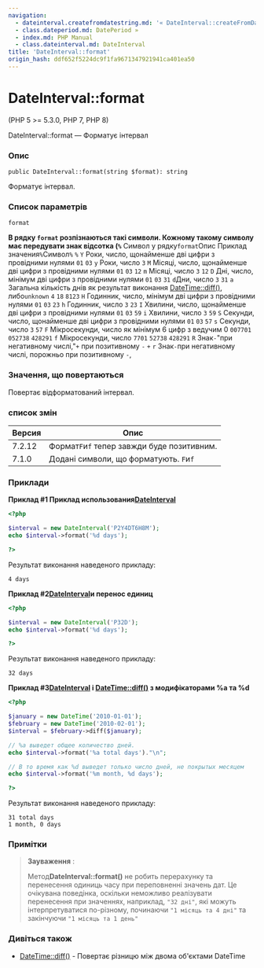 ```yaml
---
navigation:
  - dateinterval.createfromdatestring.md: '« DateInterval::createFromDateString'
  - class.dateperiod.md: DatePeriod »
  - index.md: PHP Manual
  - class.dateinterval.md: DateInterval
title: 'DateInterval::format'
origin_hash: ddf652f5224dc9f1fa9671347921941ca401ea50
---
```

# DateInterval::format

(PHP 5 >= 5.3.0, PHP 7, PHP 8)

DateInterval::format — Форматує інтервал

### Опис

```methodsynopsis
public DateInterval::format(string $format): string
```

Форматує інтервал.

### Список параметрів

`format`

**В рядку `format` розпізнаються такі символи. Кожному такому символу має передувати знак відсотка (`%`** Символ у рядку`format`Опис Приклад значения`%`Символ`%` `%` `Y` Роки, число, щонайменше дві цифри з провідними нулями `01` `03` `y` Роки, число `3` `M` Місяці, число, щонайменше дві цифри з провідними нулями `01` `03` `12` `m` Місяці, число `3` `12` `D` Дні, число, мінімум дві цифри з провідними нулями `01` `03` `31` `d`Дни, число `3` `31` `a` Загальна кількість днів як результат виконання [DateTime::diff()](datetime.diff.md), либо`unknown` `4` `18` `8123` `H` Годинник, число, мінімум дві цифри з провідними нулями `01` `03` `23` `h` Годинник, число `3` `23` `I` Хвилини, число, щонайменше дві цифри з провідними нулями `01` `03` `59` `i` Хвилини, число `3` `59` `S` Секунди, число, щонайменше дві цифри з провідними нулями `01` `03` `57` `s` Секунди, число `3` `57` `F` Мікросекунди, число як мінімум 6 цифр з ведучим 0 `007701` `052738` `428291` `f` Мікросекунди, число `7701` `52738` `428291` `R` Знак`-`"при негативному числі,"`+` при позитивному `-` `+` `r` Знак`-`при негативному числі, порожньо при позитивному `-`,

### Значення, що повертаються

Повертає відформатований інтервал.

### список змін

| Версия | Опис |
| --- | --- |
| 7.2.12 | Формат`F`и`f` тепер завжди буде позитивним. |
| 7.1.0 | Додані символи, що форматують. `F`и`f` |

### Приклади

**Приклад #1 Приклад использования[DateInterval](class.dateinterval.md)**

```php
<?php

$interval = new DateInterval('P2Y4DT6H8M');
echo $interval->format('%d days');

?>
```

Результат виконання наведеного прикладу:

```
4 days
```

**Приклад #2[DateInterval](class.dateinterval.md)и перенос единиц**

```php
<?php

$interval = new DateInterval('P32D');
echo $interval->format('%d days');

?>
```

Результат виконання наведеного прикладу:

```
32 days
```

**Приклад #3[DateInterval](class.dateinterval.md) і [DateTime::diff()](datetime.diff.md) з модифікаторами %a та %d**

```php
<?php

$january = new DateTime('2010-01-01');
$february = new DateTime('2010-02-01');
$interval = $february->diff($january);

// %a выведет общее количество дней.
echo $interval->format('%a total days')."\n";

// В то время как %d выведет только число дней, не покрытых месяцем
echo $interval->format('%m month, %d days');

?>
```

Результат виконання наведеного прикладу:

```
31 total days
1 month, 0 days
```

### Примітки

> **Зауваження** :
> 
> Метод**DateInterval::format()** не робить перерахунку та перенесення одиниць часу при переповненні значень дат. Це очікувана поведінка, оскільки неможливо реалізувати перенесення при значеннях, наприклад, `"32 дні"`, які можуть інтерпретуватися по-різному, починаючи `"1 місяць та 4 дні"` та закінчуючи `"1 місяць та 1 день"`

### Дивіться також

-   [DateTime::diff()](datetime.diff.md) \- Повертає різницю між двома об'єктами DateTime
